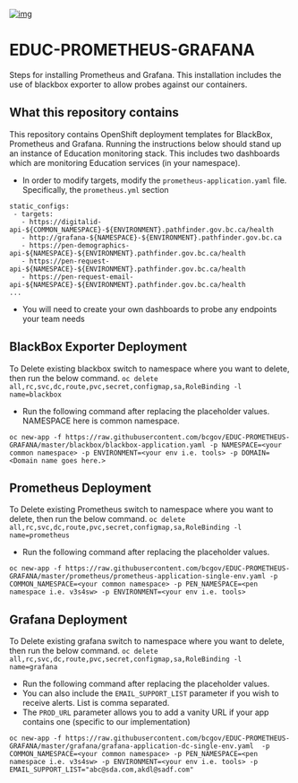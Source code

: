 [![img](https://img.shields.io/badge/Lifecycle-Maturing-007EC6)](https://github.com/bcgov/repomountie/blob/master/doc/lifecycle-badges.md)

# EDUC-PROMETHEUS-GRAFANA

Steps for installing Prometheus and Grafana. This installation includes the use of blackbox exporter to allow probes against our containers.  

## What this repository contains
This repository contains OpenShift deployment templates for BlackBox, Prometheus and Grafana. Running the instructions below should stand up an instance of Education monitoring stack. This includes two dashboards which are monitoring Education services (in your namespace). 
* In order to modify targets, modify the `prometheus-application.yaml` file. Specifically, the `prometheus.yml` section
```
static_configs:
 - targets:
   - https://digitalid-api-${COMMON_NAMESPACE}-${ENVIRONMENT}.pathfinder.gov.bc.ca/health
   - http://grafana-${NAMESPACE}-${ENVIRONMENT}.pathfinder.gov.bc.ca
   - https://pen-demographics-api-${NAMESPACE}-${ENVIRONMENT}.pathfinder.gov.bc.ca/health
   - https://pen-request-api-${NAMESPACE}-${ENVIRONMENT}.pathfinder.gov.bc.ca/health
   - https://pen-request-email-api-${NAMESPACE}-${ENVIRONMENT}.pathfinder.gov.bc.ca/health
...
```
* You will need to create your own dashboards to probe any endpoints your team needs

## BlackBox Exporter Deployment
To Delete existing blackbox switch to namespace where you want to delete, then run the below command.
`oc delete all,rc,svc,dc,route,pvc,secret,configmap,sa,RoleBinding -l name=blackbox`

* Run the following command after replacing the placeholder values. NAMESPACE here is common namespace.

```
oc new-app -f https://raw.githubusercontent.com/bcgov/EDUC-PROMETHEUS-GRAFANA/master/blackbox/blackbox-application.yaml -p NAMESPACE=<your common namespace> -p ENVIRONMENT=<your env i.e. tools> -p DOMAIN=<Domain name goes here.>
```

## Prometheus Deployment
To Delete existing Prometheus switch to namespace where you want to delete, then run the below command.
`oc delete all,rc,svc,dc,route,pvc,secret,configmap,sa,RoleBinding -l name=prometheus`

* Run the following command after replacing the placeholder values.

```
oc new-app -f https://raw.githubusercontent.com/bcgov/EDUC-PROMETHEUS-GRAFANA/master/prometheus/prometheus-application-single-env.yaml -p COMMON_NAMESPACE=<your common namespace> -p PEN_NAMESPACE=<pen namespace i.e. v3s4sw> -p ENVIRONMENT=<your env i.e. tools> 
```

## Grafana Deployment

To Delete existing grafana switch to namespace where you want to delete, then run the below command.
`oc delete all,rc,svc,dc,route,pvc,secret,configmap,sa,RoleBinding -l name=grafana`

* Run the following command after replacing the placeholder values.
* You can also include the `EMAIL_SUPPORT_LIST` parameter if you wish to receive alerts. List is comma separated. 
* The `PROD_URL` parameter allows you to add a vanity URL if your app contains one (specific to our implementation)

```
oc new-app -f https://raw.githubusercontent.com/bcgov/EDUC-PROMETHEUS-GRAFANA/master/grafana/grafana-application-dc-single-env.yaml  -p COMMON_NAMESPACE=<your common namespace> -p PEN_NAMESPACE=<pen namespace i.e. v3s4sw> -p ENVIRONMENT=<your env i.e. tools> -p EMAIL_SUPPORT_LIST="abc@sda.com,akdl@sadf.com"
```
